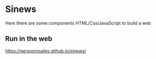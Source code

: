 # Sinews
Here there are some components HTML/Css/JavaScript to build a web 

## Run in the web
https://gersonrosales.github.io/sinews/
